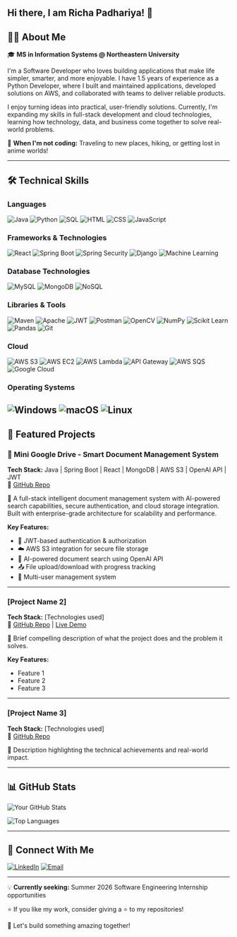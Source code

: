 ## Hi there, I am Richa Padhariya! 👋

<!--
**Richa-04/Richa-04** is a ✨ _special_ ✨ repository because its `README.md` (this file) appears on your GitHub profile.

Here are some ideas to get you started:

- 🔭 I’m currently working on ...
- 🌱 I’m currently learning ...
- 👯 I’m looking to collaborate on ...
- 🤔 I’m looking for help with ...
- 💬 Ask me about ...
- 📫 How to reach me: ...
- 😄 Pronouns: ...
- ⚡ Fun fact: ...
-->
## 👨‍💻 About Me

🎓 **MS in Information Systems @ Northeastern University**

I'm a Software Developer who loves building applications that make life simpler, smarter, and more enjoyable. I have 1.5 years of experience as a Python Developer, where I built and maintained applications, developed solutions on AWS, and collaborated with teams to deliver reliable products.

I enjoy turning ideas into practical, user-friendly solutions. Currently, I'm expanding my skills in full-stack development and cloud technologies, learning how technology, data, and business come together to solve real-world problems.

🌱 **When I'm not coding:** Traveling to new places, hiking, or getting lost in anime worlds!

---

## 🛠️ Technical Skills

### Languages
![Java](https://img.shields.io/badge/Java-ED8B00?style=for-the-badge&logo=openjdk&logoColor=white)
![Python](https://img.shields.io/badge/Python-3776AB?style=for-the-badge&logo=python&logoColor=white)
![SQL](https://img.shields.io/badge/SQL-4479A1?style=for-the-badge&logo=mysql&logoColor=white)
![HTML](https://img.shields.io/badge/HTML5-E34F26?style=for-the-badge&logo=html5&logoColor=white)
![CSS](https://img.shields.io/badge/CSS3-1572B6?style=for-the-badge&logo=css3&logoColor=white)
![JavaScript](https://img.shields.io/badge/JavaScript-F7DF1E?style=for-the-badge&logo=javascript&logoColor=black)

### Frameworks & Technologies
![React](https://img.shields.io/badge/React-20232A?style=for-the-badge&logo=react&logoColor=61DAFB)
![Spring Boot](https://img.shields.io/badge/Spring_Boot-6DB33F?style=for-the-badge&logo=spring-boot&logoColor=white)
![Spring Security](https://img.shields.io/badge/Spring_Security-6DB33F?style=for-the-badge&logo=spring-security&logoColor=white)
![Django](https://img.shields.io/badge/Django-092E20?style=for-the-badge&logo=django&logoColor=white)
![Machine Learning](https://img.shields.io/badge/Machine_Learning-FF6F00?style=for-the-badge&logo=tensorflow&logoColor=white)

### Database Technologies
![MySQL](https://img.shields.io/badge/MySQL-005C84?style=for-the-badge&logo=mysql&logoColor=white)
![MongoDB](https://img.shields.io/badge/MongoDB-4EA94B?style=for-the-badge&logo=mongodb&logoColor=white)
![NoSQL](https://img.shields.io/badge/NoSQL-4EA94B?style=for-the-badge&logo=apache-cassandra&logoColor=white)

### Libraries & Tools
![Maven](https://img.shields.io/badge/Maven-C71A36?style=for-the-badge&logo=apache-maven&logoColor=white)
![Apache](https://img.shields.io/badge/Apache-D22128?style=for-the-badge&logo=apache&logoColor=white)
![JWT](https://img.shields.io/badge/JWT-000000?style=for-the-badge&logo=json-web-tokens&logoColor=white)
![Postman](https://img.shields.io/badge/Postman-FF6C37?style=for-the-badge&logo=postman&logoColor=white)
![OpenCV](https://img.shields.io/badge/OpenCV-5C3EE8?style=for-the-badge&logo=opencv&logoColor=white)
![NumPy](https://img.shields.io/badge/NumPy-013243?style=for-the-badge&logo=numpy&logoColor=white)
![Scikit Learn](https://img.shields.io/badge/Scikit_Learn-F7931E?style=for-the-badge&logo=scikit-learn&logoColor=white)
![Pandas](https://img.shields.io/badge/Pandas-150458?style=for-the-badge&logo=pandas&logoColor=white)
![Git](https://img.shields.io/badge/Git-F05032?style=for-the-badge&logo=git&logoColor=white)

### Cloud
![AWS S3](https://img.shields.io/badge/AWS_S3-569A31?style=for-the-badge&logo=amazon-s3&logoColor=white)
![AWS EC2](https://img.shields.io/badge/AWS_EC2-FF9900?style=for-the-badge&logo=amazon-ec2&logoColor=white)
![AWS Lambda](https://img.shields.io/badge/AWS_Lambda-FF9900?style=for-the-badge&logo=aws-lambda&logoColor=white)
![API Gateway](https://img.shields.io/badge/API_Gateway-FF4F8B?style=for-the-badge&logo=amazon-api-gateway&logoColor=white)
![AWS SQS](https://img.shields.io/badge/AWS_SQS-FF4F8B?style=for-the-badge&logo=amazon-sqs&logoColor=white)
![Google Cloud](https://img.shields.io/badge/Google_Cloud-4285F4?style=for-the-badge&logo=google-cloud&logoColor=white)

### Operating Systems
![Windows](https://img.shields.io/badge/Windows-0078D6?style=for-the-badge&logo=windows&logoColor=white)
![macOS](https://img.shields.io/badge/macOS-000000?style=for-the-badge&logo=apple&logoColor=white)
![Linux](https://img.shields.io/badge/Linux-FCC624?style=for-the-badge&logo=linux&logoColor=black)
---

## 🚀 Featured Projects

### 📂 Mini Google Drive - Smart Document Management System
**Tech Stack:** Java | Spring Boot | React | MongoDB | AWS S3 | OpenAI API | JWT  
🔗 [GitHub Repo](YOUR_REPO_LINK)

🚀 A full-stack intelligent document management system with AI-powered search capabilities, secure authentication, and cloud storage integration. Built with enterprise-grade architecture for scalability and performance.

**Key Features:**
- 🔐 JWT-based authentication & authorization
- ☁️ AWS S3 integration for secure file storage
- 🤖 AI-powered document search using OpenAI API
- 📤 File upload/download with progress tracking
- 👥 Multi-user management system

---

### [Project Name 2]
**Tech Stack:** [Technologies used]  
🔗 [GitHub Repo](YOUR_REPO_LINK) | [Live Demo](DEMO_LINK)

🚀 Brief compelling description of what the project does and the problem it solves.

**Key Features:**
- Feature 1
- Feature 2
- Feature 3

---

### [Project Name 3]
**Tech Stack:** [Technologies used]  
🔗 [GitHub Repo](YOUR_REPO_LINK)

🚀 Description highlighting the technical achievements and real-world impact.

---

## 📊 GitHub Stats

![Your GitHub Stats](https://github-readme-stats.vercel.app/api?username=YOUR_USERNAME&show_icons=true&theme=radical)

![Top Languages](https://github-readme-stats.vercel.app/api/top-langs/?username=YOUR_USERNAME&layout=compact&theme=radical)

---

## 🤝 Connect With Me

[![LinkedIn](https://img.shields.io/badge/LinkedIn-0077B5?style=for-the-badge&logo=linkedin&logoColor=white)](https://linkedin.com/in/your-profile)
[![Email](https://img.shields.io/badge/Email-D14836?style=for-the-badge&logo=gmail&logoColor=white)](mailto:your.email@example.com)

---

💡 **Currently seeking:** Summer 2026 Software Engineering Internship opportunities

⭐ If you like my work, consider giving a ⭐ to my repositories!

🚀 Let's build something amazing together!
